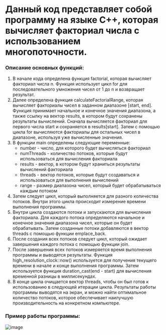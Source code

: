 # Данный код представляет собой программу на языке C++, которая вычисляет факториал числа с использованием многопоточности. 
### Описание основных функций:
1. В начале кода определена функция factorial, которая вычисляет факториал числа n. 
Функция использует цикл for для последовательного умножения чисел от 1 до n и возвращает результат.
2. Далее определена функция calculateFactorialRange, которая вычисляет факториалы чисел в заданном диапазоне [start, end]. 
Функция принимает начальное и конечное значения диапазона, а также ссылку на вектор results, в котором будут сохранены результаты вычислений. 
Сначала вычисляется факториал для первого числа start и сохраняется в results[start]. 
Затем с помощью цикла for вычисляются факториалы для остальных чисел в диапазоне, используя уже вычисленные значения.
3. В функции main определены следующие переменные:
   - number - число, для которого будет вычисляться факториал
   - numThreads - количество потоков, которые будут использоваться для вычисления факториала
   - results - вектор, в котором будут храниться результаты вычислений факториала
   - threads - вектор потоков, которые будут создаваться и использоваться для выполнения вычислений
   - range - размер диапазона чисел, который будет обрабатываться каждым потоком
4. Затем следует цикл, который выполняется для разного количества потоков. 
Внутри этого цикла происходит измерение времени выполнения программы.
5. Внутри цикла создаются потоки и запускаются для вычисления факториала. 
Для каждого потока определяются начальное и конечное значения диапазона чисел, которые он будет обрабатывать. 
Затем созданные потоки добавляются в вектор threads с помощью функции emplace_back.
6. После создания всех потоков следует цикл, который ожидает завершения каждого потока с помощью функции join.
7. После завершения всех потоков измеряется время выполнения программы и выводятся результаты. 
Функция high_resolution_clock::now() используется для получения текущего времени в начале и конце выполнения программы. 
Затем используется функция duration_cast<milliseconds>(end - start) для вычисления временной разницы в миллисекундах.
8. В конце цикла очищается вектор threads, чтобы он был готов к использованию в следующей итерации цикла.
Результаты работы программы выводятся на экран, и можно найти оптимальное количество потоков, которое обеспечивает наилучшую производительность на конкретном компьютере.

### Пример работы программы:

![image](https://github.com/vantedi/fpc_lab_1/assets/82594287/52cdcbd9-9568-474b-8296-eaa9049cdf76)
